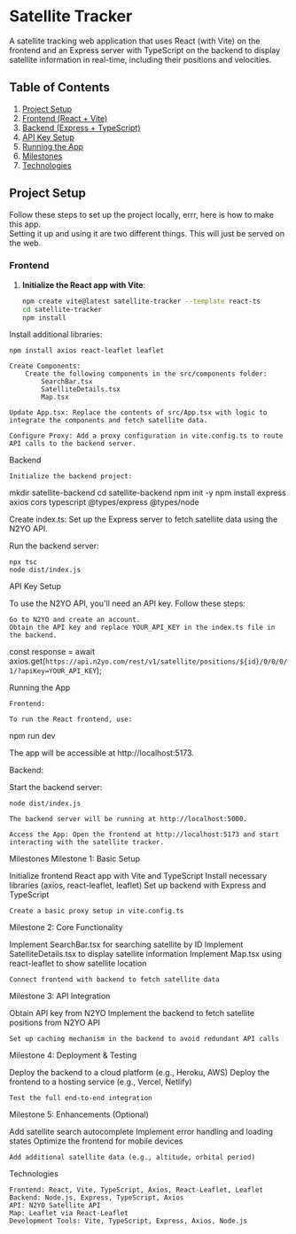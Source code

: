 # Satellite Tracker

A satellite tracking web application that uses React (with Vite) on the frontend and an Express server with TypeScript on the backend to display satellite information in real-time, including their positions and velocities.

## Table of Contents

1. [Project Setup](#project-setup)
2. [Frontend (React + Vite)](#frontend-react-vite)
3. [Backend (Express + TypeScript)](#backend-express-typescript)
4. [API Key Setup](#api-key-setup)
5. [Running the App](#running-the-app)
6. [Milestones](#milestones)
7. [Technologies](#technologies)

## Project Setup

Follow these steps to set up the project locally, errr, here is how to make this app.  
Setting it up and using it are two different things.  This will just be served on the web.

### Frontend

1. **Initialize the React app with Vite**:

   ```bash
   npm create vite@latest satellite-tracker --template react-ts
   cd satellite-tracker
   npm install
   ```

Install additional libraries:

    npm install axios react-leaflet leaflet

    Create Components:
        Create the following components in the src/components folder:
            SearchBar.tsx
            SatelliteDetails.tsx
            Map.tsx

    Update App.tsx: Replace the contents of src/App.tsx with logic to integrate the components and fetch satellite data.

    Configure Proxy: Add a proxy configuration in vite.config.ts to route API calls to the backend server.

Backend

    Initialize the backend project:

mkdir satellite-backend
cd satellite-backend
npm init -y
npm install express axios cors typescript @types/express @types/node

Create index.ts: Set up the Express server to fetch satellite data using the N2YO API.

Run the backend server:

    npx tsc
    node dist/index.js

API Key Setup

To use the N2YO API, you'll need an API key. Follow these steps:

    Go to N2YO and create an account.
    Obtain the API key and replace YOUR_API_KEY in the index.ts file in the backend.

const response = await axios.get(`https://api.n2yo.com/rest/v1/satellite/positions/${id}/0/0/0/1/?apiKey=YOUR_API_KEY`);

Running the App

    Frontend:

    To run the React frontend, use:

npm run dev

The app will be accessible at http://localhost:5173.

Backend:

Start the backend server:

    node dist/index.js

    The backend server will be running at http://localhost:5000.

    Access the App: Open the frontend at http://localhost:5173 and start interacting with the satellite tracker.

Milestones
Milestone 1: Basic Setup

Initialize frontend React app with Vite and TypeScript
Install necessary libraries (axios, react-leaflet, leaflet)
Set up backend with Express and TypeScript

    Create a basic proxy setup in vite.config.ts

Milestone 2: Core Functionality

Implement SearchBar.tsx for searching satellite by ID
Implement SatelliteDetails.tsx to display satellite information
Implement Map.tsx using react-leaflet to show satellite location

    Connect frontend with backend to fetch satellite data

Milestone 3: API Integration

Obtain API key from N2YO
Implement the backend to fetch satellite positions from N2YO API

    Set up caching mechanism in the backend to avoid redundant API calls

Milestone 4: Deployment & Testing

Deploy the backend to a cloud platform (e.g., Heroku, AWS)
Deploy the frontend to a hosting service (e.g., Vercel, Netlify)

    Test the full end-to-end integration

Milestone 5: Enhancements (Optional)

Add satellite search autocomplete
Implement error handling and loading states
Optimize the frontend for mobile devices

    Add additional satellite data (e.g., altitude, orbital period)

Technologies

    Frontend: React, Vite, TypeScript, Axios, React-Leaflet, Leaflet
    Backend: Node.js, Express, TypeScript, Axios
    API: N2YO Satellite API
    Map: Leaflet via React-Leaflet
    Development Tools: Vite, TypeScript, Express, Axios, Node.js
